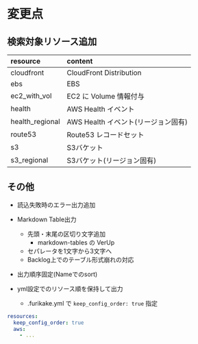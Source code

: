 # 変更点

## 検索対象リソース追加

| resource | content |
| :--- | :--- |
| cloudfront | CloudFront Distribution |
| ebs | EBS |
| ec2_with_vol | EC2 に Volume 情報付与 |
| health | AWS Health イベント |
| health_regional | AWS Health イベント(リージョン固有) |
| route53 | Route53 レコードセット |
| s3 | S3バケット |
| s3_regional | S3バケット(リージョン固有) |

## その他

* 読込失敗時のエラー出力追加
* Markdown Table出力
    * 先頭・末尾の区切り文字追加
        * markdown-tables の VerUp
    * セパレータを1文字から3文字へ
    * Backlog上でのテーブル形式崩れの対応
* 出力順序固定(Nameでのsort)

* yml設定でのリソース順を保持して出力
    * .furikake.yml で `keep_config_order: true` 指定

```yaml
resources:
  keep_config_order: true
  aws:
    - ...
```
